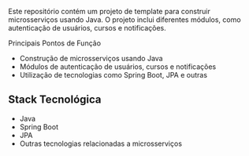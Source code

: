 

Este repositório contém um projeto de template para construir microsserviços usando Java. O projeto inclui diferentes módulos, como autenticação de usuários, cursos e notificações.

Principais Pontos de Função
- Construção de microsserviços usando Java
- Módulos de autenticação de usuários, cursos e notificações
- Utilização de tecnologias como Spring Boot, JPA e outras

## Stack Tecnológica
- Java
- Spring Boot
- JPA
- Outras tecnologias relacionadas a microsserviços

